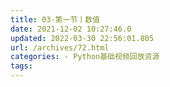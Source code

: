```yaml
---
title: 03-第一节丨数值
date: 2021-12-02 10:27:46.0
updated: 2022-03-30 22:56:01.805
url: /archives/72.html
categories: - Python基础视频回放资源
tags: 
---
```



